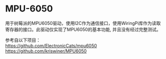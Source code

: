 MPU-6050
========

用于树莓派的MPU6050驱动，使用I2C作为通信接口，使用WiringPi库作为读取寄存器的接口。此驱动仅实现了MPU6050的基本功能, 并且没有经过完整测试。

参考自以下项目：\
https://github.com/ElectronicCats/mpu6050 \
https://github.com/kriswiner/MPU6050
